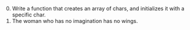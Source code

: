 0. Write a function that creates an array of chars, and initializes it with a specific char.
1. The woman who has no imagination has no wings.
